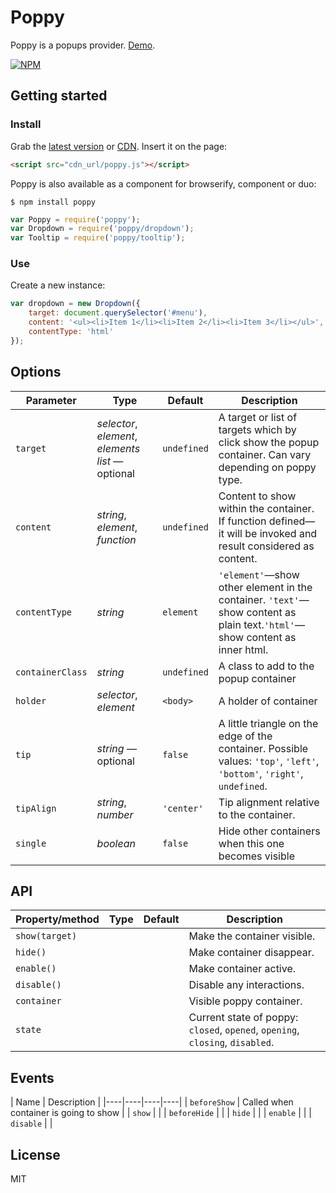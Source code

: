 # Poppy

Poppy is a popups provider. [Demo](http://dfcreative.github.io/poppy).

[![NPM](https://nodei.co/npm/poppy.png?downloads=true&downloadRank=true&stars=true)](https://nodei.co/npm/poppy/)


## Getting started

### Install

Grab the [latest version](todo) or [CDN](todo). Insert it on the page:

```html
<script src="cdn_url/poppy.js"></script>
```

Poppy is also available as a component for browserify, component or duo:

`$ npm install poppy`

```js
var Poppy = require('poppy');
var Dropdown = require('poppy/dropdown');
var Tooltip = require('poppy/tooltip');
```

### Use

Create a new instance:

```js
var dropdown = new Dropdown({
	target: document.querySelector('#menu'),
	content: '<ul><li>Item 1</li><li>Item 2</li><li>Item 3</li></ul>',
	contentType: 'html'
});
```


## Options

| Parameter | Type | Default | Description |
|----|----|----|----|
| `target` | _selector_, _element_, _elements list_ — optional | `undefined` | A target or list of targets which by click show the popup container. Can vary depending on poppy type. |
| `content` | _string_, _element_, _function_ | `undefined` | Content to show within the container. If function defined—it will be invoked and result considered as content. |
| `contentType` | _string_ | `element` | `'element'`—show other element in the container. `'text'`—show content as plain text.`'html'`—show content as inner html. |
| `containerClass` | _string_ | `undefined` | A class to add to the popup container |
| `holder` | _selector_, _element_ | `<body>` | A holder of container |
| `tip` | _string_ — optional | `false` | A little triangle on the edge of the container. Possible values: `'top'`, `'left'`, `'bottom'`, `'right'`, `undefined`. |
| `tipAlign` | _string_, _number_ | `'center'` | Tip alignment relative to the container. |
| `single` | _boolean_ | `false` | Hide other containers when this one becomes visible |


## API

| Property/method | Type | Default | Description |
|----|----|----|----|
| `show(target)` |  |  | Make the container visible. |
| `hide()` |  |  | Make container disappear. |
| `enable()` |  |  | Make container active. |
| `disable()` |  |  | Disable any interactions. |
| `container` |  |  | Visible poppy container. |
| `state` |  |  | Current state of poppy: `closed`, `opened`, `opening`, `closing`, `disabled`. |


## Events

| Name | Description |
|----|----|----|----|
| `beforeShow` | Called when container is going to show |
| `show` |  |
| `beforeHide` |  |
| `hide` |  |
| `enable` |  |
| `disable` |  |


## License

MIT
